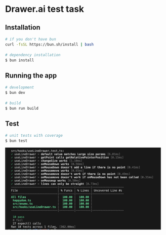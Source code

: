 # Drawer.ai test task

## Installation

```bash
# if you don't have bun
curl -fsSL https://bun.sh/install | bash

# dependency installation
$ bun install
```

## Running the app

```bash
# development
$ bun dev

# build
$ bun run build
```

## Test

```bash
# unit tests with coverage
$ bun test
```

![coverage](coverage/image.png)
